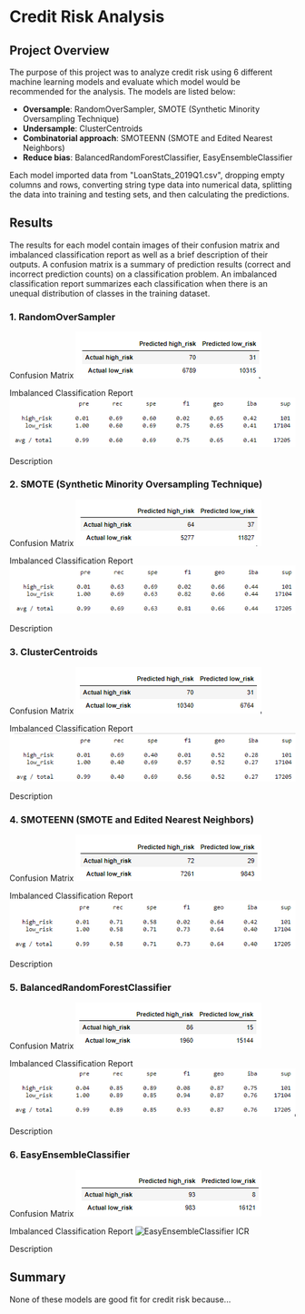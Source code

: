 # Credit Risk Analysis

## Project Overview
The purpose of this project was to analyze credit risk using 6 different machine learning models and evaluate which model would be recommended for the analysis. The models are listed below:<br/>
- **Oversample**: RandomOverSampler, SMOTE (Synthetic Minority Oversampling Technique)
- **Undersample**: ClusterCentroids 
- **Combinatorial approach**: SMOTEENN (SMOTE and Edited Nearest Neighbors)
- **Reduce bias**: BalancedRandomForestClassifier, EasyEnsembleClassifier

Each model imported data from "LoanStats_2019Q1.csv", dropping empty columns and rows, converting string type data into numerical data, splitting the data into training and testing sets, and then calculating the predictions.

## Results
The results for each model contain images of their confusion matrix and imbalanced classification report as well as a brief description of their outputs. A confusion matrix is a summary of prediction results (correct and incorrect prediction counts) on a classification problem. An imbalanced classification report summarizes each classification when there is an unequal distribution of classes in the training dataset.

### 1. RandomOverSampler

Confusion Matrix
![RandomOverSampler CM](Resources/RandomOverSampler_CM.png)<br/>

Imbalanced Classification Report
![RandomOverSampler ICR](Resources/RandomOverSampler_ICR.png)<br/>

Description

### 2. SMOTE (Synthetic Minority Oversampling Technique)

Confusion Matrix
![SMOTE CM](Resources/SMOTE_CM.png)<br/>

Imbalanced Classification Report
![SMOTE ICR](Resources/SMOTE_ICR.png)<br/>

Description

### 3. ClusterCentroids

Confusion Matrix
![ClusterCentroids CM](Resources/ClusterCentroids_CM.png)<br/>

Imbalanced Classification Report
![ClusterCentroids ICR](Resources/ClusterCentroids_ICR.png)<br/>

Description

### 4. SMOTEENN (SMOTE and Edited Nearest Neighbors)

Confusion Matrix
![SMOTEENN CM](Resources/SMOTEENN_CM.png)<br/>

Imbalanced Classification Report
![SMOTEENN ICR](Resources/SMOTEENN_ICR.png)<br/>

Description

### 5. BalancedRandomForestClassifier

Confusion Matrix
![BalancedRandomForestClassifier CM](Resources/BalancedRandomForestClassifier_CM.png)<br/>

Imbalanced Classification Report
![BalancedRandomForestClassifier ICR](Resources/BalancedRandomForestClassifier_ICR.png)<br/>

Description

### 6. EasyEnsembleClassifier

Confusion Matrix
![EasyEnsembleClassifier CM](Resources/EasyEnsembleClassifier_CM.png)<br/>

Imbalanced Classification Report
![EasyEnsembleClassifier ICR](Resources/daEasyEnsembleClassifier_ICR.png)<br/>

Description

## Summary
None of these models are good fit for credit risk because...
